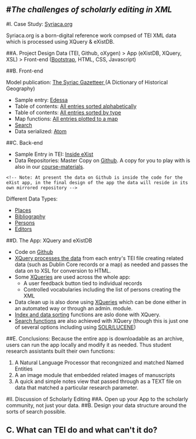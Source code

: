 #*The challenges of scholarly editing in XML*
---
#I. Case Study: [Syriaca.org](http://syriaca.org/)

Syriaca.org is a born-digital reference work compsed of TEI XML data which is processed using XQuery & eXistDB. 

##A. Project Design
Data (TEI, Github, oXygen) > App (eXistDB, XQuery, XSL) > Front-end ([Bootstrap](getbootstrap.com/), HTML, CSS, Javascript)

##B. Front-end

Model publication: [The Syriac Gazetteer
](http://syriaca.org/geo/index.html) (A Dictionary of Historical Geography)

* Sample entry: [Edessa](http://syriaca.org/place/78.html)
* Table of contents: [All entries sorted alphabetically](http://syriaca.org/geo/browse.html)
* Table of contents: [All entries sorted by type](http://syriaca.org/geo/browse.html?view=type)
* Map functions: [All entries plotted to a map](http://syriaca.org/geo/browse.html?view=map)
* [Search](http://syriaca.org/geo/search.html)
* Data serialized: [Atom](http://syriaca.org/geo/atom.xql?id=78)

##C. Back-end

* Sample Entry in TEI: [Inside eXist](http://syriaca.org/place/78/tei)
* Data Repositories: Master Copy on [Github](https://github.com/srophe/srophe-eXist-app/tree/master/srophe-app/data). A copy for you to play with is also in our [course-materials](https://github.com/XQueryInstitute/Course-Materials/tree/master/participant-datasets).

```<!-- Note: At present the data on Github is inside the code for the eXist app, in the final design of the app the data will reside in its own mirrored repository -->``` 

Different Data Types:

* [Places](https://github.com/XQueryInstitute/Course-Materials/blob/master/participant-datasets/syriaca/places/tei/78.xml) 
* [Bibliography](https://github.com/XQueryInstitute/Course-Materials/blob/master/participant-datasets/syriaca/bibl/tei/1.xml)
* [Persons](https://github.com/XQueryInstitute/Course-Materials/blob/master/participant-datasets/syriaca/persons/tei/13.xml)
* [Editors](http://)

##D. The App: XQuery and eXistDB
* Code on [Github](https://github.com/srophe/srophe-eXist-app/tree/master/srophe-app)
* [XQuery processes the data](https://github.com/srophe/srophe-eXist-app/blob/master/srophe-app/modules/place.xql) from each entry's TEI file creating related data (such as Dublin Core records or a map) as needed and passes the data on to XSL for conversion to HTML.
* Some [XQueries](https://github.com/srophe/srophe-eXist-app/blob/master/srophe-app/modules/app.xql) are used across the whole app:
	* A user feedback button tied to individual records
	* Controlled vocabularies including the list of persons creating the XML
* Data clean up is also done using [XQueries](https://github.com/srophe/srophe-eXist-app/blob/master/srophe-app/modules/data-admin.xql) which can be done either in an automated way or through an admin. module.
* [Index and data sorting](https://github.com/srophe/srophe-eXist-app/blob/master/srophe-app/modules/browse.xql) functions are aslo done with XQuery.
* [Search functions](https://github.com/srophe/srophe-eXist-app/blob/master/srophe-app/modules/search-test.xql) are also achieved with XQuery (though this is just one of several options including using [SOLR/LUCENE](http://exist-db.org:8098/exist/apps/fundocs/view.html?uri=http://exist-db.org/xquery/lucene&location=java:org.exist.xquery.modules.lucene.LuceneModule))

##E. Conclusions:
Because the entire app is downloadable as an archive, users can run the app locally and modify it as needed. Thus student research assistants built their own functions:
1. A Natural Language Processor that recongnized and matched Named Entities
2. A an image module that embedded related images of manuscripts
3. A quick and simple notes view that passed through as a TEXT file on data that matched a particular research parameter.

#II. Discussion of Scholarly Editing
##A. Open up your App to the scholarly community, not just your data. 
##B. Design your data structure around the sorts of search possible.
## C. What can TEI do and what can't it do?
